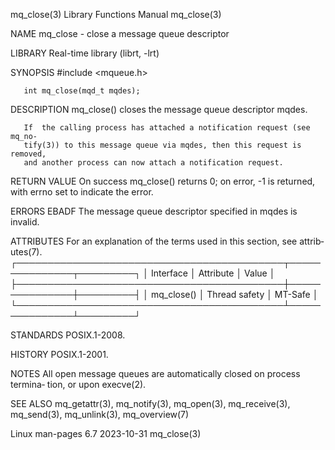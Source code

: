 mq_close(3)                Library Functions Manual                mq_close(3)

NAME
       mq_close - close a message queue descriptor

LIBRARY
       Real-time library (librt, -lrt)

SYNOPSIS
       #include <mqueue.h>

       int mq_close(mqd_t mqdes);

DESCRIPTION
       mq_close() closes the message queue descriptor mqdes.

       If  the calling process has attached a notification request (see mq_no‐
       tify(3)) to this message queue via mqdes, then this request is removed,
       and another process can now attach a notification request.

RETURN VALUE
       On success mq_close() returns 0; on error, -1 is returned,  with  errno
       set to indicate the error.

ERRORS
       EBADF  The message queue descriptor specified in mqdes is invalid.

ATTRIBUTES
       For  an  explanation  of  the  terms  used in this section, see attrib‐
       utes(7).
       ┌───────────────────────────────────────────┬───────────────┬─────────┐
       │ Interface                                 │ Attribute     │ Value   │
       ├───────────────────────────────────────────┼───────────────┼─────────┤
       │ mq_close()                                │ Thread safety │ MT-Safe │
       └───────────────────────────────────────────┴───────────────┴─────────┘

STANDARDS
       POSIX.1-2008.

HISTORY
       POSIX.1-2001.

NOTES
       All open message queues are automatically closed  on  process  termina‐
       tion, or upon execve(2).

SEE ALSO
       mq_getattr(3),  mq_notify(3),  mq_open(3),  mq_receive(3),  mq_send(3),
       mq_unlink(3), mq_overview(7)

Linux man-pages 6.7               2023-10-31                       mq_close(3)
